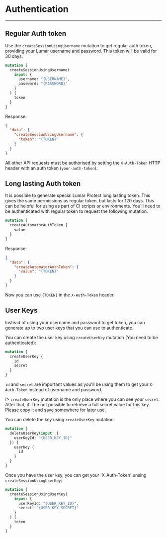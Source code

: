 # Authentication
---
## Regular Auth token

Use the `createSessionUsingUsername` mutation to get regular auth token, providing your Lumar username and password. This token will be valid for 30 days.

```graphql
mutation {
  createSessionUsingUsername(
    input: {
      username: "{USERNAME}",
      password: "{PASSWORD}"
    }
  ) {
    token
  }
}
```

Response:
```json
{
  "data": {
    "createSessionUsingUsername": {
      "token": "{TOKEN}"
    }
  }
}
```
All other API requests must be authorised by setting the `X-Auth-Token` HTTP header with an auth token (`your-auth-token`).

## Long lasting Auth token
It is possible to generate special Lumar Protect long lasting token. This gives the same permissions as regular token, but lasts for 120 days. This can be helpful for using as part of CI scripts or environments. You'll need to be authenticated with regular token to request the following mutation.

```graphql
mutation {
  createAutomatorAuthToken {
    value
  }
}
```
Response:
```json
{
  "data": {
    "createAutomatorAuthToken": {
      "value": "{TOKEN}"
    }
  }
}
```
Now you can use `{TOKEN}` in the `X-Auth-Token` header.

## User Keys

Instead of using your username and password to get token, you can generate up to two user keys that you can use to authenticate.

You can create the user key using `createUserKey` mutation (You need to be authenticated):

```graphql
mutation {
  createUserKey {
    id
    secret
  }
}
```

`id` and `secret` are important values as you'll be using them to get your `X-Auth-Token` instead of username and password.

!> `createUserKey` mutation is the only place where you can see your `secret`. After that, it'll be not possible to retrieve a full secret value for this key. Please copy it and save somewhere for later use.

You can delete the key using `createUserKey` mutation:

```graphql
mutation {
  deleteUserKey(input: {
    userKeyId: "{USER_KEY_ID}"
  }) {
    userKey {
      id
    }
  }
}
```

Once you have the user key, you can get your 'X-Auth-Token' unsing `createSessionUsingUserKey`:

```graphql
mutation {
  createSessionUsingUserKey(
    input: {
      userKeyId: "{USER_KEY_ID}",
      secret: "{USER_KEY_SECRET}"
    }
  ) {
    token
  }
}
```
